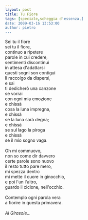 ```yaml
---
layout: post
title: Tu Fiore
tags: [speciale,scheggia d'essenza,]
date: 2009-03-16 13:53:00
author: pietro
---
```

Sei tu il fiore<br/>sei tu il fiore,<br/>continuo a ripetere<br/>parole in cui credere,<br/>sentimenti discontinui<br/>in attesa d'adattarsi<br/>questi sogni son contigui<br/>li raccolgo da dispersi,<br/>e sai<br/>ti dedicherò una canzone<br/>se vorrai<br/>con ogni mia emozione<br/>e chissà<br/>cosa la luna impregna,<br/>e chissà<br/>se la luna sarà degna;<br/>e chissà<br/>se sul lago la piroga<br/>e chissà<br/>se il mio sogno vaga.<br/><br/>Oh mi commuovo,<br/>non so come dir davvero<br/>certe parole sono nuovo<br/>il resto tutto pare mero,<br/>mi spezza dentro<br/>mi mette il cuore in ginocchio,<br/>e poi l'un l'altro,<br/>guardo il ciclone, nell'occhio.<br/><br/>Contemplo ogni parola vera<br/>a fiorire in questa primavera.<br/><br/><span style="font-style: italic">Al Girasole...</span>
